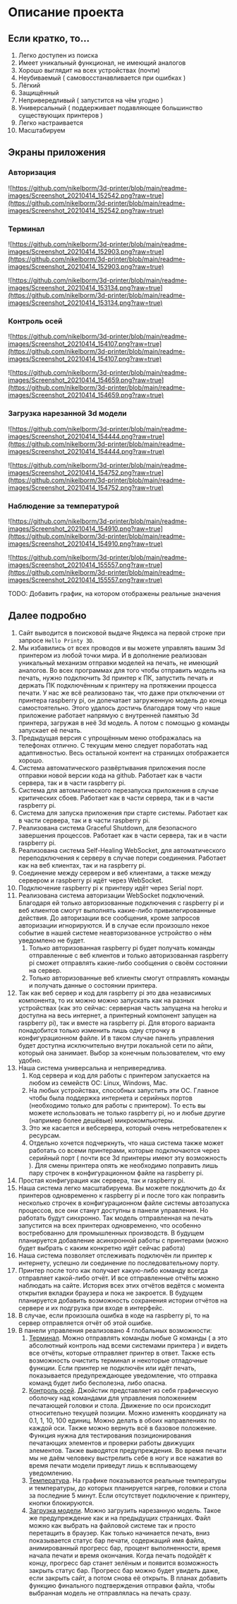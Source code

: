# Описание проекта

## Если кратко, то...

1. Легко доступен из поиска
2. Имеет уникальный функционал, не имеющий аналогов
3. Хорошо выглядит на всех устройствах (почти)
4. Неубиваемый ( самовосстанавливается при ошибках )
5. Лёгкий
6. Защищённый
7. Непривередливый ( запустится на чём угодно )
8. Универсальный ( поддерживает подавляющее большинство существующих принтеров )
9. Легко настраивается
10. Масштабируем

## Экраны приложения

### Авторизация

![https://github.com/nikelborm/3d-printer/blob/main/readme-images/Screenshot_20210414_152542.png?raw=true](https://github.com/nikelborm/3d-printer/blob/main/readme-images/Screenshot_20210414_152542.png?raw=true)

### Терминал

![https://github.com/nikelborm/3d-printer/blob/main/readme-images/Screenshot_20210414_152903.png?raw=true](https://github.com/nikelborm/3d-printer/blob/main/readme-images/Screenshot_20210414_152903.png?raw=true)

![https://github.com/nikelborm/3d-printer/blob/main/readme-images/Screenshot_20210414_153134.png?raw=true](https://github.com/nikelborm/3d-printer/blob/main/readme-images/Screenshot_20210414_153134.png?raw=true)

### Контроль осей

![https://github.com/nikelborm/3d-printer/blob/main/readme-images/Screenshot_20210414_154107.png?raw=true](https://github.com/nikelborm/3d-printer/blob/main/readme-images/Screenshot_20210414_154107.png?raw=true)

![https://github.com/nikelborm/3d-printer/blob/main/readme-images/Screenshot_20210414_154659.png?raw=true](https://github.com/nikelborm/3d-printer/blob/main/readme-images/Screenshot_20210414_154659.png?raw=true)

### Загрузка нарезанной 3d модели

![https://github.com/nikelborm/3d-printer/blob/main/readme-images/Screenshot_20210414_154444.png?raw=true](https://github.com/nikelborm/3d-printer/blob/main/readme-images/Screenshot_20210414_154444.png?raw=true)

![https://github.com/nikelborm/3d-printer/blob/main/readme-images/Screenshot_20210414_154752.png?raw=true](https://github.com/nikelborm/3d-printer/blob/main/readme-images/Screenshot_20210414_154752.png?raw=true)

### Наблюдение за температурой

![https://github.com/nikelborm/3d-printer/blob/main/readme-images/Screenshot_20210414_154910.png?raw=true](https://github.com/nikelborm/3d-printer/blob/main/readme-images/Screenshot_20210414_154910.png?raw=true)

![https://github.com/nikelborm/3d-printer/blob/main/readme-images/Screenshot_20210414_155557.png?raw=true](https://github.com/nikelborm/3d-printer/blob/main/readme-images/Screenshot_20210414_155557.png?raw=true)

TODO: Добавить график, на котором отображены реальные значения

## Далее подробно

1. Сайт выводится в поисковой выдаче Яндекса на первой строке при запросе `Hello Printy 3D`.
2. Мы избавились от всех проводов и вы можете управлять вашим 3d принтером из любой точки мира. И в дополнение реализован уникальный механизм отправки моделей на печать, не имеющий аналогов. Во всех программах для того чтобы отправить модель на печать, нужно подключить 3d принтер к ПК, запустить печать и держать ПК подключённым к принтеру на протяжении процесса печати. У нас же всё реализовано так, что даже при отключении от принтера raspberry pi, он допечатает загруженную модель до конца самостоятельно. Этого удалось достичь благодаря тому что наше приложение работает напрямую с внутренней памятью 3d принтера, загружая в неё 3d модель. А потом с помощью g команды запускает её печать.
3. Предыдущая версия с упрощённым меню отображалась на телефонах отлично. С текущим меню следует поработать над адаптивностью. Весь остальной контент на страницах отображается хорошо.
4. Система автоматического развёртывания приложения после отправки новой версии кода на github. Работает как в части сервера, так и в части raspberry pi.
5. Система для автоматического перезапуска приложения в случае критических сбоев. Работает как в части сервера, так и в части raspberry pi.
6. Система для запуска приложения при старте системы. Работает как в части сервера, так и в части raspberry pi.
7. Реализована система Graceful Shutdown, для безопасного завершения процессов. Работает как в части сервера, так и в части raspberry pi.
8. Реализована система Self-Healing WebSocket, для автоматического переподключения к серверу в случае потери соединения. Работает как на веб клиентах, так и на raspberry pi.
9. Соединение между сервером и веб клиентами, а также между сервером и raspberry pi идёт через WebSocket.
10. Подключение raspberry pi к принтеру идёт через Serial порт.
11. Реализована система авторизации WebSocket подключений. Благодаря ей только авторизованные подключения с raspberry pi и веб клиентов смогут выполнять какие-либо привилегированные действия. До авторизации все сообщения, кроме запросов авторизации игнорируются. И в случае если произошло некое событие в нашей системе неавторизованное устройство о нём уведомлено не будет.
    1. Только авторизованная raspberry pi будет получать команды отправленные с веб клиентов и только авторизованная raspberry pi сможет отправлять какие-либо сообщения о своём состоянии на сервер.
    2. Только авторизованные веб клиенты смогут отправлять команды и получать данные о состоянии принтера.
12. Так как веб сервер и код для raspberry pi это два независимых компонента, то их можно можно запускать как на разных устройствах (как это сейчас: серверная часть запущена на heroku и доступна на весь интернет, а принтерный компонент запущен на raspberry pi), так и вместе на raspberry pi. Для второго варианта понадобится только изменить лишь одну строчку в конфигурационном файле. И в таком случае панель управления будет доступна исключительно внутри локальной сети по айпи, который она занимает. Выбор за конечным пользователем, что ему удобно.
13. Наша система универсальна и непривередлива.
    1. Код сервера и код для работы с принтером запускается на любом из семейств ОС: Linux, Windows, Mac.
    2. На любых устройствах, способных запустить эти ОС. Главное чтобы была поддержка интернета и серийных портов (необходимо только для работы с принтером). То есть вы можете использовать не только raspberry pi, но и любые другие (например более дешёвые) микрокомпьютеры.
    3. Это же касается и вебсервера, который очень нетребователен к ресурсам.
    4. Отдельно хочется подчеркнуть, что наша система также может работать со всеми принтерами, которые подключаются через серийный порт ( почти все 3d принтеры имеют эту возможность ). Для смены принтера опять же необходимо поправить лишь пару строчек в конфигурационном файле на raspberry pi.
14. Простая конфигурация как сервера, так и raspberry pi.
15. Наша система легко масштабируема. Вы можете покдлючить до 4х принтеров одновременно к raspberry pi и после того как поправить несколько строчек в конфигурационном файле системы автозапуска процессов, все они станут доступны в панели управления. Но работать будут синхронно. Так модель отправленная на печать запустится на всех принтерах одновременно, что особенно востребованно для промышленных производств. В будущем планируется добавление асинхронной работы с принтерами (можно будет выбрать с каким конкретно идёт сейчас работа)
16. Наша система позволяет отслеживать подключён ли принтер к интернету, успешно ли соединение по последовательному порту.
17. Принтер после того как получает какую-либо команду всегда отправляет какой-либо отчёт. И все отправленные отчёты можно наблюдать на сайте. История всех этих отчётов ведётся с момента открытия вкладки браузера и пока не закроется. В будущем планируется добавить возможность сохранения истории отчётов на сервере и их подгрузка при входе в интерфейс.
18. В случае, если произошла ошибка в коде на raspberry pi, то на сервер отправляется отчёт об этой ошибке.
19. В панели управления реализовано 4 глобальных возможности:
    1. [Терминал](https://hello-printy-3d.herokuapp.com/admin/terminal/).  Можно отправлять команды любые G команды ( а это абсолютный контроль над всеми системами принтера ) и видеть все отчёты, которые отправляет принтер в ответ. Также есть возможность очистить терминал и некоторые отладочные функции. Если принтер не подключён или идёт печать, показывается предупреждающее уведомление, что отправка команд будет либо бесполезна, либо опасна.
    2. [Контроль осей](https://hello-printy-3d.herokuapp.com/admin/axesControl/). Джойстик представляет из себя графическую оболочку над командами для управления положением печатающей головки и стола. Движение по оси происходит относительно текущей позиции. Можно изменять координату на 0.1, 1, 10, 100 единиц. Можно делать в обоих направлениях по каждой оси. Также можно вернуть всё в базовое положение. Функция нужна для тестирования позиционирования печатающих элементов и проверки работы движущих элементов. Также выводятся предупреждения. Во время печати мы не даём человеку выстрелить себе в ногу и все нажатия во время печати модели приведут лишь к всплывающему уведомлению.
    3. [Температура](https://hello-printy-3d.herokuapp.com/admin/heatObserver/). На графике показываются реальные температуры и температуры, до которых планируется нагрев, головки и стола за последние 5 минут. Если отсутствует подключение к принтеру, кнопки блокируются.
    4. [Загрузка модели](https://hello-printy-3d.herokuapp.com/admin/loadSlicedModel/). Можно загрузить нарезанную модель. Такое же предупреждение как и на предыдущих страницах. Файл можно как выбрать на файловой системе так и просто перетащить в браузер. Как только начинается печать, вниз показывается статус бар печати, содержащий имя файла, анимированный прогресс бар, процент выполненности, время начала печати и время окончания. Когда печать подойдёт к концу, прогресс бар станет зелёным и появится возможность закрыть статус бар. Прогресс бар можно будет увидеть даже, если закрыть сайт, а потом снова её открыть. В планах добавить функцию финального подтверждения отправки файла, чтобы выбранная модель не отправлялась на печать сразу.
